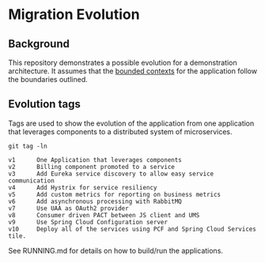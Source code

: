# Migration Evolution

## Background
This repository demonstrates a possible evolution for
a demonstration architecture. It assumes that the [bounded
contexts](http://martinfowler.com/bliki/BoundedContext.html) for the application
follow the boundaries outlined.

## Evolution tags

Tags are used to show the evolution of the application from one application
that leverages components to a distributed system of microservices.

```
git tag -ln

v1      One Application that leverages components
v2      Billing component promoted to a service
v3      Add Eureka service discovery to allow easy service communication
v4      Add Hystrix for service resiliency
v5      Add custom metrics for reporting on business metrics
v6      Add asynchronous processing with RabbitMQ
v7      Use UAA as OAuth2 provider
v8      Consumer driven PACT between JS client and UMS
v9      Use Spring Cloud Configuration server
v10     Deploy all of the services using PCF and Spring Cloud Services tile.

```

See RUNNING.md for details on how to build/run the applications.
